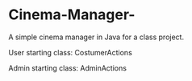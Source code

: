 # Cinema-Manager-
A simple cinema manager in Java for a class project. 

User starting class: CostumerActions

Admin starting class: AdminActions
